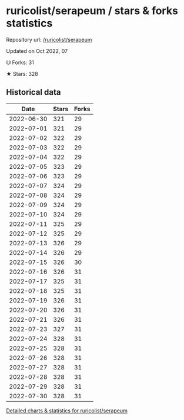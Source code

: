 # ruricolist/serapeum / stars & forks statistics

Repository url: [/ruricolist/serapeum](https://github.com/ruricolist/serapeum)

Updated on Oct 2022, 07

☋ Forks: 31

★ Stars: 328

## Historical data
| Date | Stars | Forks |
|------|-------|-------|
| 2022-06-30 | 321 | 29 | 
| 2022-07-01 | 321 | 29 | 
| 2022-07-02 | 322 | 29 | 
| 2022-07-03 | 322 | 29 | 
| 2022-07-04 | 322 | 29 | 
| 2022-07-05 | 323 | 29 | 
| 2022-07-06 | 323 | 29 | 
| 2022-07-07 | 324 | 29 | 
| 2022-07-08 | 324 | 29 | 
| 2022-07-09 | 324 | 29 | 
| 2022-07-10 | 324 | 29 | 
| 2022-07-11 | 325 | 29 | 
| 2022-07-12 | 325 | 29 | 
| 2022-07-13 | 326 | 29 | 
| 2022-07-14 | 326 | 29 | 
| 2022-07-15 | 326 | 30 | 
| 2022-07-16 | 326 | 31 | 
| 2022-07-17 | 325 | 31 | 
| 2022-07-18 | 325 | 31 | 
| 2022-07-19 | 326 | 31 | 
| 2022-07-20 | 326 | 31 | 
| 2022-07-21 | 326 | 31 | 
| 2022-07-23 | 327 | 31 | 
| 2022-07-24 | 328 | 31 | 
| 2022-07-25 | 328 | 31 | 
| 2022-07-26 | 328 | 31 | 
| 2022-07-27 | 328 | 31 | 
| 2022-07-28 | 328 | 31 | 
| 2022-07-29 | 328 | 31 | 
| 2022-07-30 | 328 | 31 | 


[Detailed charts & statistics for ruricolist/serapeum](https://reviewgithub.com/rep/ruricolist/serapeum)
